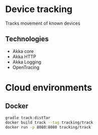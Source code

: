 # Device tracking

Tracks movement of known devices

## Technologies

- Akka core
- Akka HTTP
- Akka Logging
- OpenTracing

# Cloud environments

## Docker

```bash
gradle track:distTar
docker build track --tag tracking/track
docker run -p 8080:8080 tracking/track
```
